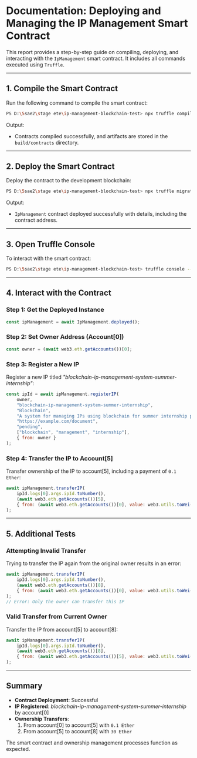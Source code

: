 
# Documentation: Deploying and Managing the IP Management Smart Contract

This report provides a step-by-step guide on compiling, deploying, and interacting with the `IpManagement` smart contract. It includes all commands executed using `Truffle`.

---

## **1. Compile the Smart Contract**

Run the following command to compile the smart contract:

```bash
PS D:\5sae2\stage ete\ip-management-blockchain-test> npx truffle compile
```

Output:
- Contracts compiled successfully, and artifacts are stored in the `build/contracts` directory.

---

## **2. Deploy the Smart Contract**

Deploy the contract to the development blockchain:

```bash
PS D:\5sae2\stage ete\ip-management-blockchain-test> npx truffle migrate --reset
```

Output:
- `IpManagement` contract deployed successfully with details, including the contract address.

---

## **3. Open Truffle Console**

To interact with the smart contract:

```bash
PS D:\5sae2\stage ete\ip-management-blockchain-test> truffle console --network development
```

---

## **4. Interact with the Contract**

### **Step 1: Get the Deployed Instance**
```javascript
const ipManagement = await IpManagement.deployed();
```

### **Step 2: Set Owner Address (Account[0])**
```javascript
const owner = (await web3.eth.getAccounts())[0];
```

### **Step 3: Register a New IP**
Register a new IP titled *"blockchain-ip-management-system-summer-internship"*:

```javascript
const ipId = await ipManagement.registerIP(
    owner, 
    "blockchain-ip-management-system-summer-internship", 
    "Blockchain", 
    "A system for managing IPs using blockchain for summer internship project.", 
    "https://example.com/document", 
    "pending", 
    ["blockchain", "management", "internship"], 
    { from: owner }
);
```

### **Step 4: Transfer the IP to Account[5]**
Transfer ownership of the IP to account[5], including a payment of `0.1 Ether`:

```javascript
await ipManagement.transferIP(
    ipId.logs[0].args.ipId.toNumber(), 
    (await web3.eth.getAccounts())[5], 
    { from: (await web3.eth.getAccounts())[0], value: web3.utils.toWei("0.1", "ether") }
);
```

---

## **5. Additional Tests**

### **Attempting Invalid Transfer**
Trying to transfer the IP again from the original owner results in an error:

```javascript
await ipManagement.transferIP(
    ipId.logs[0].args.ipId.toNumber(), 
    (await web3.eth.getAccounts())[8], 
    { from: (await web3.eth.getAccounts())[0], value: web3.utils.toWei("30", "ether") }
);
// Error: Only the owner can transfer this IP
```

### **Valid Transfer from Current Owner**
Transfer the IP from account[5] to account[8]:

```javascript
await ipManagement.transferIP(
    ipId.logs[0].args.ipId.toNumber(), 
    (await web3.eth.getAccounts())[8], 
    { from: (await web3.eth.getAccounts())[5], value: web3.utils.toWei("30", "ether") }
);
```

---

## **Summary**
- **Contract Deployment**: Successful
- **IP Registered**: *blockchain-ip-management-system-summer-internship* by account[0]
- **Ownership Transfers**:
  1. From account[0] to account[5] with `0.1 Ether`
  2. From account[5] to account[8] with `30 Ether`

The smart contract and ownership management processes function as expected.
